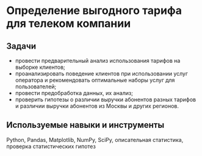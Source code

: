 # Определение выгодного тарифа для телеком компании
 
  
## Задачи  
  
    
* провести предварительный анализ использования тарифов на выборке клиентов;  
* проанализировать поведение клиентов при использовании услуг оператора и рекомендовать оптимальные наборы услуг для пользователей;   
* провести предобработка данных, их анализ;   
* проверить гипотезы о различии выручки абонентов разных тарифов и различии выручки абонентов из Москвы и других регионов.   
  
    
## Используемые навыки и инструменты  
  
Python, Pandas, Matplotlib, NumPy, SciPy, описательная статистика, проверка статистических гипотез
